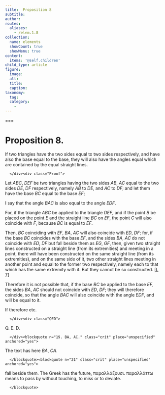 ```yaml
---
title:  Proposition 8
subtitle: 
author:
routes:
  aliases:
    - /elem.1.8
collection:
  name: elements
  showCount: true
  showMenu: true
content:
  items: '@self.children'
child_type: article
figure:
  image:
  alt:
  title:
  caption:
taxonomy:
  tag:
  category:
    - 
---
```




===

<h1>Proposition 8.</h1><div class="Enunc">
       
<p>If two triangles have the two sides equal to two sides respectively, and have also the base equal to the base, they will also have the angles equal which are contained by the equal straight lines. <lb n="5"/></p>

      </div><div class="Proof">
       
<p>Let <em>ABC</em>, <em>DEF</em> be two triangles having the two sides <em>AB</em>, <em>AC</em> equal to the two sides <em>DE</em>, <em>DF</em> respectively, namely <em>AB</em> to <em>DE</em>, and <em>AC</em> to <em>DF</em>; and let them have the base <em>BC</em> equal <lb n="10"/>to the base <em>EF</em>; </p>

       
<p>I say that the angle <em>BAC</em> is also equal to the angle <em>EDF</em>.</p>

       
<p>For, if the triangle <em>ABC</em> be applied to the triangle <em>DEF</em>, and if the point <em>B</em> be placed on <lb n="15"/>the point <em>E</em> and the straight line <em>BC</em> on <em>EF</em>, <span class="center">the point <em>C</em> will also coincide with <em>F</em>, because <em>BC</em> is equal to <em>EF</em>.</span>
        <pb n="262"/></p>

       
<p>Then, <em>BC</em> coinciding with <em>EF</em>, <span class="center"><em>BA</em>, <em>AC</em> will also coincide with <em>ED</em>, <em>DF</em>;</span>
        <lb n="20"/>for, if the base <em>BC</em> coincides with the base <em>EF</em>, and the sides <em>BA</em>, <em>AC</em> do not coincide with <em>ED</em>, <em>DF</em> but fall beside them as <em>EG</em>, <em>GF</em>, <span class="center">then, given two straight lines constructed on a straight line (from its extremities) and meeting in a point, there will <lb n="25"/>have been constructed on the same straight line (from its extremities), and on the same side of it, two other straight lines meeting in another point and equal to the former two respectively, namely each to that which has the same extremity with it. <lb n="30"/>But they cannot be so constructed. [<a href="/elem.1.7">I. 7</a>]</span></p>

       
<p>Therefore it is not possible that, if the base <em>BC</em> be applied to the base <em>EF</em>, the sides <em>BA</em>, <em>AC</em> should not coincide with <em>ED</em>, <em>DF</em>; <span class="center">they will therefore coincide,</span>
        <lb n="35"/>so that the angle <em>BAC</em> will also coincide with the angle <em>EDF</em>, and will be equal to it.</p>

       
<p>If therefore etc.</p>

      </div><div class="QED">
       
<p>Q. E. D.</p>

      </div><blockquote n="19. BA, AC." class="crit" place="unspecified" anchored="yes">
       
<p>The text has here <quote><em>BA</em>, <em>CA</em>.</quote>
</p>

      </blockquote><blockquote n="21" class="crit" place="unspecified" anchored="yes">
       
<p>fall beside them. The Greek has the future, <foreign lang="greek">παραλλάξουσι. παραλλάττω</foreign> means <quote>to pass by without touching,</quote>
 <quote>to miss</quote>
 or <quote>to deviate.</quote>
</p>

      </blockquote>

